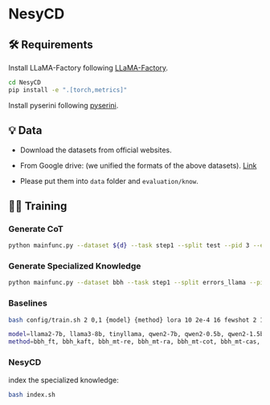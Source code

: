 # NesyCD

## 🛠 Requirements

Install LLaMA-Factory following [LLaMA-Factory](https://github.com/hiyouga/LLaMA-Factory).

```bash
cd NesyCD
pip install -e ".[torch,metrics]"
```

Install pyserini following [pyserini](https://github.com/castorini/pyserini).

## 💡 Data

- Download the datasets from official websites.

- From Google drive: (we unified the formats of the above datasets). [Link]()

- Please put them into `data` folder and `evaluation/know`.

## 👨‍💻 Training

### Generate CoT

```bash
python mainfunc.py --dataset ${d} --task step1 --split test --pid 3 --engine ${model} --datatype question_answering --n 0
```

### Generate Specialized Knowledge

```bash
python mainfunc.py --dataset bbh --task step1 --split errors_llama --pid 2 --engine ${model} --n 1 --full 0 --datatype temp_error
```

### Baselines

```bash
bash config/train.sh 2 0,1 {model} {method} lora 10 2e-4 16 fewshot 2 1e-10 32 all

model=llama2-7b, llama3-8b, tinyllama, qwen2-7b, qwen2-0.5b, qwen2-1.5b
method=bbh_ft, bbh_kaft, bbh_mt-re, bbh_mt-ra, bbh_mt-cot, bbh_mt-cas, bbh_std_cot
```

### NesyCD

index the specialized knowledge:

```bash
bash index.sh
```
